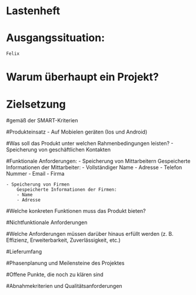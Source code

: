# Lastenheft

# Ausgangssituation:
	Felix 

# Warum überhaupt ein Projekt?

# Zielsetzung
	

#gemäß der SMART-Kriterien
	

#Produkteinsatz
	- Auf Mobielen geräten (Ios und Android)

#Was soll das Produkt unter welchen Rahmenbedingungen leisten?
	- Speicherung von geschäftlichen Kontakten

#Funktionale Anforderungen:
	- Speicherung von Mittarbeitern
		Gespeicherte Informationen der Mittarbeiter:
		- Vollständiger Name
		- Adresse
		- Telefon Nummer
		- Email
		- Firma

	- Speicherung von Firmen
		Gespeicherte Informationen der Firmen:
		- Name
		- Adresse

#Welche konkreten Funktionen muss das Produkt bieten?

#Nichtfunktionale Anforderungen

#Welche Anforderungen müssen darüber hinaus erfüllt werden (z. B. Effizienz, Erweiterbarkeit, Zuverlässigkeit, etc.)

#Lieferumfang

#Phasenplanung und Meilensteine des Projektes

#Offene Punkte, die noch zu klären sind

#Abnahmekriterien und Qualitätsanforderungen
